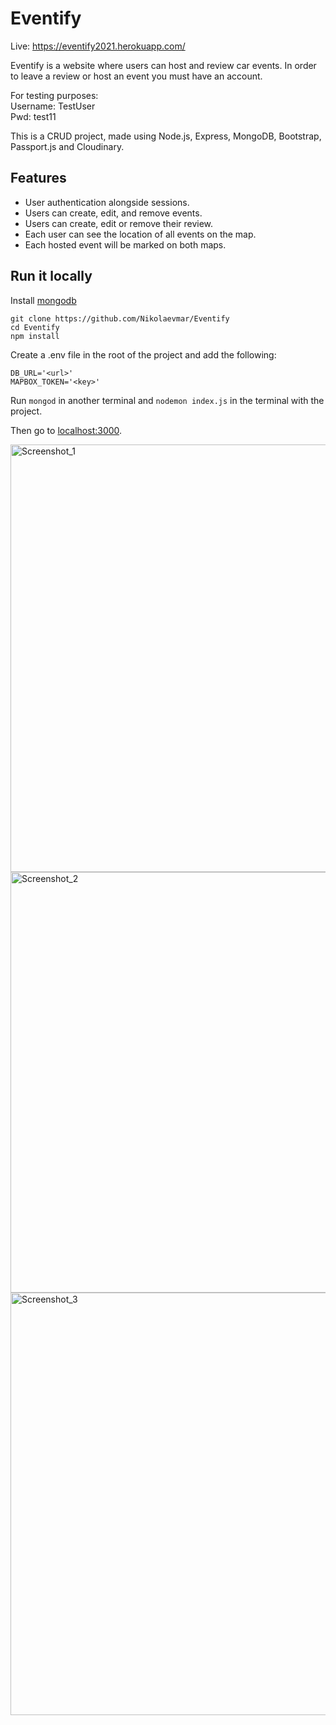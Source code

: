 # Eventify

Live: https://eventify2021.herokuapp.com/

Eventify is a website where users can host and review car events. In order to leave a review or host an event you must have an account.

For testing purposes:<br>Username: TestUser<br>Pwd: test11

This is a CRUD project, made using Node.js, Express, MongoDB, Bootstrap, Passport.js and Cloudinary.

## Features
* User authentication alongside sessions.
* Users can create, edit, and remove events.
* Users can create, edit or remove their review.
* Each user can see the location of all events on the map. 
* Each hosted event will be marked on both maps.

## Run it locally
Install [mongodb](https://www.mongodb.com/)
```
git clone https://github.com/Nikolaevmar/Eventify
cd Eventify
npm install
```

Create a .env file in the root of the project and add the following:  

```
DB_URL='<url>'
MAPBOX_TOKEN='<key>'
```

Run ```mongod``` in another terminal and ```nodemon index.js``` in the terminal with the project.  

Then go to [localhost:3000](http://localhost:3000/).

<img width="684" alt="Screenshot_1" src="https://user-images.githubusercontent.com/77740117/137200825-80357e45-903d-4c55-a1e8-4abc801b1213.png">
<img width="673" alt="Screenshot_2" src="https://user-images.githubusercontent.com/77740117/137200866-0306bab3-bdb3-493f-bb87-3b6b48774a3f.png">
<img width="676" alt="Screenshot_3" src="https://user-images.githubusercontent.com/77740117/137200871-b7f1879d-a32c-44ec-b6fa-1595c59f5e17.png">
